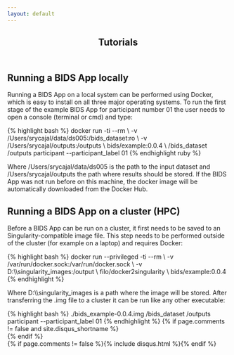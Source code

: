 ```yaml
---
layout: default
---
```

<article class="post-container post-container--single">
  <header class="post-header">
    <h1 class="post-title">Tutorials</h1>
  </header>

  <h2>Running a BIDS App locally</h2>
  <p>Running a BIDS App on a local system can be performed using Docker, which is easy to install on all three major operating systems. To run the first stage of the example BIDS App for participant number 01 the user needs to open a console (terminal or cmd) and type:</p>
  {% highlight bash %}
  docker run -ti --rm \
      -v /Users/srycajal/data/ds005:/bids_dataset:ro \
      -v /Users/srycajal/outputs:/outputs \
      bids/example:0.0.4 \
      /bids_dataset /outputs participant --participant_label 01
  {% endhighlight ruby %}
  <p>Where /Users/srycajal/data/ds005 is the path to the input dataset and /Users/srycajal/outputs the path where results should be stored. If the BIDS App was not run before on this machine, the docker image will be automatically downloaded from the Docker Hub.</p>
  <h2>Running a BIDS App on a cluster (HPC)</h2>
  <p>Before a BIDS App can be run on a cluster, it first needs to be saved to an Singularity-compatible image file. This step needs to be performed outside of the cluster (for example on a laptop) and requires Docker:</p>
  {% highlight bash %}
  docker run --privileged -ti --rm  \
      -v /var/run/docker.sock:/var/run/docker.sock \
      -v D:\\singularity_images:/output \
      filo/docker2singularity \
      bids/example:0.0.4
  {% endhighlight %}
  <p>Where D:\\singularity_images is a path where the image will be stored. After transferring the .img file to a cluster it can be run like any other executable:</p>
  {% highlight bash %}
  ./bids_example-0.0.4.img /bids_dataset /outputs participant --participant_label 01
  {% endhighlight %}
  </section>
  {% if page.comments != false and site.disqus_shortname %}<section id="disqus_thread"></section><!-- /#disqus_thread -->{% endif %}
</article>
{% if page.comments != false %}{% include disqus.html %}{% endif %}
